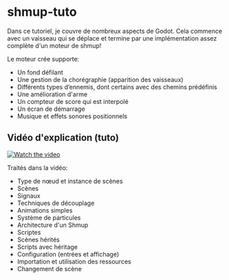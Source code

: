 # shmup-tuto

Dans ce tutoriel, je couvre de nombreux aspects de Godot. Cela commence avec un vaisseau qui se déplace et termine par une implémentation assez complète d'un moteur de shmup!

Le moteur crée supporte:
- Un fond défilant
- Une gestion de la chorégraphie (apparition des vaisseaux)
- Différents types d’ennemis, dont certains avec des chemins prédéfinis
- Une amélioration d'arme
- Un compteur de score qui est interpolé
- Un écran de démarrage
- Musique et effets sonores positionnels

## Vidéo d'explication (tuto)

[![Watch the video](https://img.youtube.com/vi/EbjhvDKLRFM/maxresdefault.jpg)](https://youtu.be/EbjhvDKLRFM)


Traités dans la vidéo:
- Type de nœud et instance de scènes
- Scènes
- Signaux
- Techniques de découplage
- Animations simples
- Système de particules
- Architecture d'un Shmup
- Scriptes
- Scènes hérités
- Scripts avec héritage
- Configuration (entrées et affichage)
- Importation et utilisation des ressources
- Changement de scène
